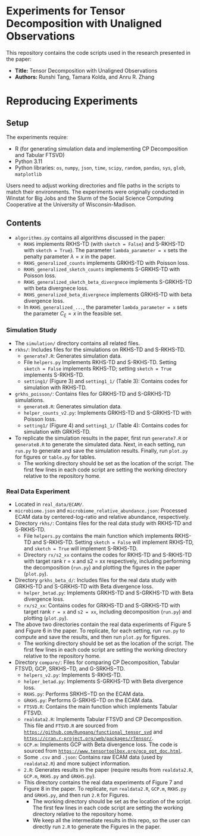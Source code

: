 # Experiments for Tensor Decomposition with Unaligned Observations

This repository contains the code scripts used in the research presented in the paper:

- **Title:** Tensor Decomposition with Unaligned Observations
- **Authors:** Runshi Tang, Tamara Kolda, and Anru R. Zhang

# Reproducing Experiments

## Setup
The experiments require:
- R (for generating simulation data and implementing CP Decomposition and Tabular FTSVD)
- Python 3.11
- Python libraries: `os`, `numpy`, `json`, `time`, `scipy`, `random`, `pandas`, `sys`, `glob`, `matplotlib`

Users need to adjust working directories and file paths in the scripts to match their environments. The experiments were originally conducted in Winstat for Big Jobs and the Slurm of the Social Science Computing Cooperative at the University of Wisconsin-Madison.

## Contents

* `algorithms.py` contains all algorithms discussed in the paper:
    - `RKHS` implements RKHS-TD (with `sketch = False`) and S-RKHS-TD with `sketch = True`). The parameter `lambda_parameter = x` sets the penalty parameter $\lambda = x$ in the paper.  
    - `RKHS_generalized_counts` implements GRKHS-TD with Poisson loss.
    - `RKHS_generalized_sketch_counts` implements S-GRKHS-TD with Poisson loss.
    - `RKHS_generalized_sketch_beta_divergnece` implements S-GRKHS-TD with beta divergnece loss.
    - `RKHS_generalized_beta_divergnece` implements GRKHS-TD with beta divergence loss.
    - In `RKHS_generalized_...`, the parameter `lambda_parameter = x` sets the parameter $C_\xi = x$ in the feasible set.

### Simulation Study

- The `simulation/` directory contains all related files.
- `rkhs/`: Includes files for the simulations on RKHS-TD and S-RKHS-TD.
  - `generate7.R`: Generates simulation data.
  - File `helpers.py` Implements RKHS-TD and S-RKHS-TD. Setting `sketch = False` implements RKHS-TD; setting `sketch = True` implements S-RKHS-TD. 
  - `setting1/` (Figure 3) and `setting1_1/` (Table 3): Contains codes for simulation with RKHS-TD.
- `grkhs_poisson/`: Contains files for GRKHS-TD and S-GRKHS-TD simulations.
  - `generate8.R`: Generates simulation data.
  - `helper_counts_v2.py`: Implements GRKHS-TD and S-GRKHS-TD with Poisson loss.
  - `setting1/` (Figure 4) and `setting1_1/` (Table 4): Contains codes for simulation with GRKHS-TD. 
- To replicate the simulation results in the paper, first run `generate7.R` or `generate8.R` to generate the simulated data. Next, in each setting, run `run.py` to generate and save the simulation results. Finally, run `plot.py` for figures or `table.py` for tables. 
  - The working directory should be set as the location of the script. The first few lines in each code script are setting the working directory relative to the repository home. 
  

### Real Data Experiment

- Located in `real_data/ECAM/`.
- `microbiome.json` and `microbiome_relative_abundance.json`: Processed ECAM data by centered-log-ratio and relative abundance, respectively.
- Directory `rkhs/`: Contains files for the real data study with RKHS-TD and S-RKHS-TD.
  - File `helpers.py` contains the main function which implements RKHS-TD and S-RKHS-TD. Setting `sketch = False` will implement RKHS-TD, and `sketch = True` will implement S-RKHS-TD. 
  - Directory `rx/s2_xx` contains the codes for RKHS-TD and S-RKHS-TD with target rank r = x and s2 = xx respectively, including performing the decomposition (`run.py`) and plotting the figures in the paper (`plot.py`). 
- Directory `grkhs_beta_d/`: Includes files for the real data study with GRKHS-TD and S-GRKHS-TD with Beta divergence loss.
  - `helper_betad.py`: Implements GRKHS-TD and S-GRKHS-TD with Beta divergence loss.
  - `rx/s2_xx`: Contains codes for GRKHS-TD and S-GRKHS-TD with target rank `r = x` and `s2 = xx`, including decomposition (`run.py`) and plotting (`plot.py`).
- The above two directories contain the real data experiments of Figure 5 and Figure 6 in the paper. To replicate, for each setting, run `run.py` to compute and save the results, and then run `plot.py` for figures. 
  - The working directory should be set as the location of the script. The first few lines in each code script are setting the working directory relative to the repository home. 
- Directory `compare/`: Files for comparing CP Decomposition, Tabular FTSVD, GCP, SRKHS−TD, and G-SRKHS−TD.
  - `helpers_v2.py`: Implements S-RKHS-TD.
  - `helper_betad.py`: Implements S-GRKHS-TD with Beta divergence loss.
  - `RKHS.py`: Performs SRKHS−TD on the ECAM data. 
  - `GRKHS.py`: Performs G-SRKHS−TD on the ECAM data. 
  - `FTSVD.R`: Contains the main function which implements Tabular FTSVD.
  - `realdata2.R`: Implements Tabular FTSVD and CP Decomposition. This file and `FTSVD.R` are sourced from [`https://github.com/Rungang/functional_tensor_svd`](https://github.com/Rungang/functional_tensor_svd) and [`https://cran.r-project.org/web/packages/rTensor/`](https://cran.r-project.org/web/packages/rTensor/).
  - `GCP.m`: Implements GCP with Beta divergence loss. The code is sourced from [`https://www.tensortoolbox.org/gcp_opt_doc.html`](https://www.tensortoolbox.org/gcp_opt_doc.html). 
  - Some `.csv` and `.json`: Contains raw ECAM data (used by `realdata2.R`) and more subject information. 
  - `2.R`: Generates results in the paper (require results from `realdata2.R`, `GCP.m`, `RKHS.py` and `GRKHS.py`).
  - This directory contains the real data experiments of Figure 7 and Figure 8 in the paper. To replicate, run `realdata2.R`, `GCP.m`, `RKHS.py` and `GRKHS.py`, and then run `2.R` for Figures. 
	- The working directory should be set as the location of the script. The first few lines in each code script are setting the working directory relative to the repository home. 
	- We keep all the intermediate results in this repo, so the user can directly run `2.R` to generate the Figures in the paper. 
